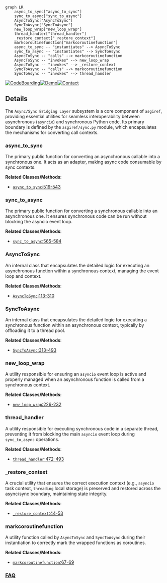 ```mermaid
graph LR
    async_to_sync["async_to_sync"]
    sync_to_async["sync_to_async"]
    AsyncToSync["AsyncToSync"]
    SyncToAsync["SyncToAsync"]
    new_loop_wrap["new_loop_wrap"]
    thread_handler["thread_handler"]
    _restore_context["_restore_context"]
    markcoroutinefunction["markcoroutinefunction"]
    async_to_sync -- "instantiates" --> AsyncToSync
    sync_to_async -- "instantiates" --> SyncToAsync
    AsyncToSync -- "calls" --> markcoroutinefunction
    AsyncToSync -- "invokes" --> new_loop_wrap
    AsyncToSync -- "invokes" --> _restore_context
    SyncToAsync -- "calls" --> markcoroutinefunction
    SyncToAsync -- "invokes" --> thread_handler
```

[![CodeBoarding](https://img.shields.io/badge/Generated%20by-CodeBoarding-9cf?style=flat-square)](https://github.com/CodeBoarding/GeneratedOnBoardings)[![Demo](https://img.shields.io/badge/Try%20our-Demo-blue?style=flat-square)](https://www.codeboarding.org/demo)[![Contact](https://img.shields.io/badge/Contact%20us%20-%20contact@codeboarding.org-lightgrey?style=flat-square)](mailto:contact@codeboarding.org)

## Details

The `Async/Sync Bridging Layer` subsystem is a core component of `asgiref`, providing essential utilities for seamless interoperability between asynchronous (`asyncio`) and synchronous Python code. Its primary boundary is defined by the `asgiref/sync.py` module, which encapsulates the mechanisms for converting call contexts.

### async_to_sync
The primary public function for converting an asynchronous callable into a synchronous one. It acts as an adapter, making async code consumable by sync contexts.


**Related Classes/Methods**:

- <a href="https://github.com/django/asgiref/blob/main/asgiref/sync.py#L519-L543" target="_blank" rel="noopener noreferrer">`async_to_sync`:519-543</a>


### sync_to_async
The primary public function for converting a synchronous callable into an asynchronous one. It ensures synchronous code can be run without blocking the asyncio event loop.


**Related Classes/Methods**:

- <a href="https://github.com/django/asgiref/blob/main/asgiref/sync.py#L565-L584" target="_blank" rel="noopener noreferrer">`sync_to_async`:565-584</a>


### AsyncToSync
An internal class that encapsulates the detailed logic for executing an asynchronous function within a synchronous context, managing the event loop and context.


**Related Classes/Methods**:

- <a href="https://github.com/django/asgiref/blob/main/asgiref/sync.py#L113-L310" target="_blank" rel="noopener noreferrer">`AsyncToSync`:113-310</a>


### SyncToAsync
An internal class that encapsulates the detailed logic for executing a synchronous function within an asynchronous context, typically by offloading it to a thread pool.


**Related Classes/Methods**:

- <a href="https://github.com/django/asgiref/blob/main/asgiref/sync.py#L313-L493" target="_blank" rel="noopener noreferrer">`SyncToAsync`:313-493</a>


### new_loop_wrap
A utility responsible for ensuring an `asyncio` event loop is active and properly managed when an asynchronous function is called from a synchronous context.


**Related Classes/Methods**:

- <a href="https://github.com/django/asgiref/blob/main/asgiref/sync.py#L226-L232" target="_blank" rel="noopener noreferrer">`new_loop_wrap`:226-232</a>


### thread_handler
A utility responsible for executing synchronous code in a separate thread, preventing it from blocking the main `asyncio` event loop during `sync_to_async` operations.


**Related Classes/Methods**:

- <a href="https://github.com/django/asgiref/blob/main/asgiref/sync.py#L472-L493" target="_blank" rel="noopener noreferrer">`thread_handler`:472-493</a>


### _restore_context
A crucial utility that ensures the correct execution context (e.g., `asyncio` task context, `threading` local storage) is preserved and restored across the async/sync boundary, maintaining state integrity.


**Related Classes/Methods**:

- <a href="https://github.com/django/asgiref/blob/main/asgiref/sync.py#L44-L53" target="_blank" rel="noopener noreferrer">`_restore_context`:44-53</a>


### markcoroutinefunction
A utility function called by `AsyncToSync` and `SyncToAsync` during their instantiation to correctly mark the wrapped functions as coroutines.


**Related Classes/Methods**:

- <a href="https://github.com/django/asgiref/blob/main/asgiref/sync.py#L67-L69" target="_blank" rel="noopener noreferrer">`markcoroutinefunction`:67-69</a>




### [FAQ](https://github.com/CodeBoarding/GeneratedOnBoardings/tree/main?tab=readme-ov-file#faq)